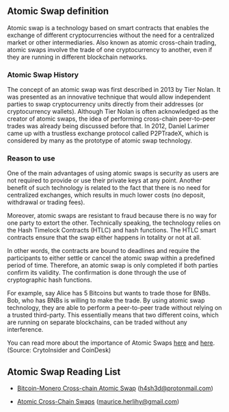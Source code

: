 ## Atomic Swap definition

Atomic swap is a technology based on smart contracts that enables the exchange of different cryptocurrencies without the need for a centralized market or other intermediaries. Also known as atomic cross-chain trading, atomic swaps involve the trade of one cryptocurrency to another, even if they are running in different blockchain networks.

### Atomic Swap History

The concept of an atomic swap was first described in 2013 by Tier Nolan. It was presented as an innovative technique that would allow independent parties to swap cryptocurrency units directly from their addresses (or cryptocurrency wallets). Although Tier Nolan is often acknowledged as the creator of atomic swaps, the idea of performing cross-chain peer-to-peer trades was already being discussed before that. In 2012, Daniel Larimer came up with a trustless exchange protocol called P2PTradeX, which is considered by many as the prototype of atomic swap technology.

### Reason to use

One of the main advantages of using atomic swaps is security as users are not required to provide or use their private keys at any point. Another benefit of such technology is related to the fact that there is no need for centralized exchanges, which results in much lower costs (no deposit, withdrawal or trading fees).

Moreover, atomic swaps are resistant to fraud because there is no way for one party to extort the other. Technically speaking, the technology relies on the Hash Timelock Contracts (HTLC) and hash functions. The HTLC smart contracts ensure that the swap either happens in totality or not at all. 

In other words, the contracts are bound to deadlines and require the participants to either settle or cancel the atomic swap within a predefined period of time. Therefore, an atomic swap is only completed if both parties confirm its validity. The confirmation is done through the use of cryptographic hash functions.

For example, say Alice has 5 Bitcoins but wants to trade those for BNBs. Bob, who has BNBs is willing to make the trade. By using atomic swap technology, they are able to perform a peer-to-peer trade without relying on a trusted third-party. This essentially means that two different coins, which are running on separate blockchains, can be traded without any interference.

You can read more about the importance of Atomic Swaps [here](https://cryptoinsider.media/atomic-swaps-bitcoin/) and [here](https://www.coindesk.com/why-global-deflation-may-not-be-bad-news-for-bitcoin). (Source: CrytoInsider and CoinDesk)

## Atomic Swap Reading List

* [Bitcoin-Monero Cross-chain Atomic Swap](https://github.com/h4sh3d/xmr-btc-atomic-swap/blob/master/whitepaper/xmr-btc.pdf) (h4sh3d@protonmail.com)

* [Atomic Cross-Chain Swaps](https://arxiv.org/pdf/1801.09515.pdf) (maurice.herlihy@gmail.com)

